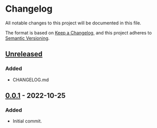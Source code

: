 # Changelog

All notable changes to this project will be documented in this file.

The format is based on [Keep a Changelog](https://keepachangelog.com/en/1.0.0/), and this project adheres to [Semantic Versioning](https://semver.org/spec/v2.0.0.html).

## [Unreleased]

### Added

- CHANGELOG.md

## [0.0.1] - 2022-10-25

### Added

- Initial commit.

[Unreleased]: https://github.com/lmd-code/phpmdcompiler/compare/v0.0.1...HEAD
[0.0.1]: https://github.com/lmd-code/phpmdcompiler/releases/tag/v0.0.1
